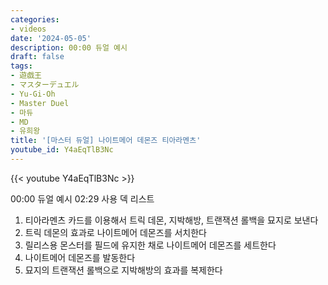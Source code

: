 ```yaml
---
categories:
- videos
date: '2024-05-05'
description: 00:00 듀얼 예시
draft: false
tags:
- 遊戯王
- マスターデュエル
- Yu-Gi-Oh
- Master Duel
- 마듀
- MD
- 유희왕
title: '[마스터 듀얼] 나이트메어 데몬즈 티아라멘츠'
youtube_id: Y4aEqTlB3Nc
---
```



{{< youtube Y4aEqTlB3Nc >}}

00:00 듀얼 예시
02:29 사용 덱 리스트
1. 티아라멘츠 카드를 이용해서 트릭 데몬, 지박해방, 트랜잭션 롤백을 묘지로 보낸다
2. 트릭 데몬의 효과로 나이트메어 데몬즈를 서치한다
3. 릴리스용 몬스터를 필드에 유지한 채로 나이트메어 데몬즈를 세트한다
4. 나이트메어 데몬즈를 발동한다
5. 묘지의 트랜잭션 롤백으로 지박해방의 효과를 복제한다